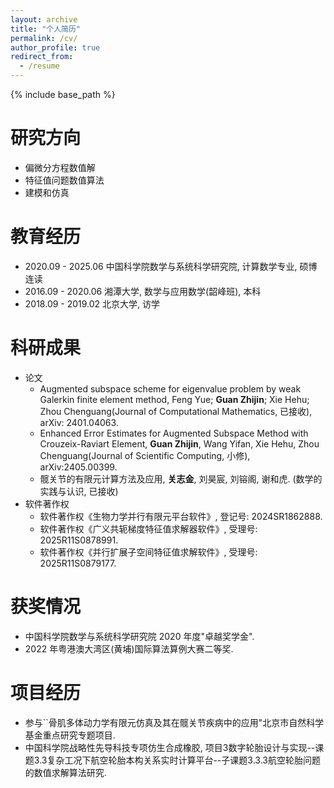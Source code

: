 ```yaml
---
layout: archive
title: "个人简历"
permalink: /cv/
author_profile: true
redirect_from:
  - /resume
---
```


{% include base_path %}
  
研究方向
======
* 偏微分方程数值解
* 特征值问题数值算法
* 建模和仿真

教育经历
======
* 2020.09 - 2025.06 中国科学院数学与系统科学研究院, 计算数学专业, 硕博连读
* 2016.09 - 2020.06 湘潭大学, 数学与应用数学(韶峰班), 本科
* 2018.09 - 2019.02 北京大学, 访学

科研成果
======
* 论文
  * Augmented subspace scheme for eigenvalue problem by weak Galerkin finite element method, Feng Yue; **Guan Zhijin**; Xie Hehu; Zhou Chenguang(Journal of Computational Mathematics, 已接收), arXiv: 2401.04063.
  * Enhanced Error Estimates for Augmented Subspace Method with Crouzeix-Raviart Element, **Guan Zhijin**, Wang Yifan, Xie Hehu, Zhou Chenguang(Journal of Scientific Computing, 小修), arXiv:2405.00399. 
  * 髋关节的有限元计算方法及应用, **关志金**, 刘昊宸, 刘镕阁, 谢和虎. (数学的实践与认识, 已接收)
* 软件著作权
  * 软件著作权《生物力学并行有限元平台软件》, 登记号: 2024SR1862888.
  * 软件著作权《广义共轭梯度特征值求解器软件》, 受理号: 2025R11S0878991.
  * 软件著作权《并行扩展子空间特征值求解软件》, 受理号: 2025R11S0879177.

获奖情况
======
* 中国科学院数学与系统科学研究院 2020 年度"卓越奖学金". 
* 2022 年粤港澳大湾区(黄埔)国际算法算例大赛二等奖.

项目经历
======
* 参与``骨肌多体动力学有限元仿真及其在髋关节疾病中的应用"北京市自然科学基金重点研究专题项目.
* 中国科学院战略性先导科技专项仿生合成橡胶, 项目3数字轮胎设计与实现--课题3.3复杂工况下航空轮胎本构关系实时计算平台--子课题3.3.3航空轮胎问题的数值求解算法研究.
